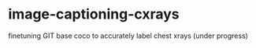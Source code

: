 # image-captioning-cxrays
finetuning GIT base coco to accurately label chest xrays
(under progress)
